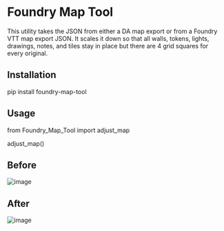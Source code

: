 # Foundry Map Tool

This utility takes the JSON from either a DA map export or from a Foundry VTT map export JSON. It scales it down so that all walls, tokens, lights, drawings, notes, and tiles stay in place but there are 4 grid squares for every original.

## Installation

pip install foundry-map-tool

## Usage

from Foundry_Map_Tool import adjust_map

adjust_map()

## Before

![image](https://github.com/user-attachments/assets/c5c1bdec-e90c-40bd-8c76-a9415f222f13)

## After

![image](https://github.com/user-attachments/assets/a507c128-0c2c-43d0-bd60-4d2fb49b6b82)

